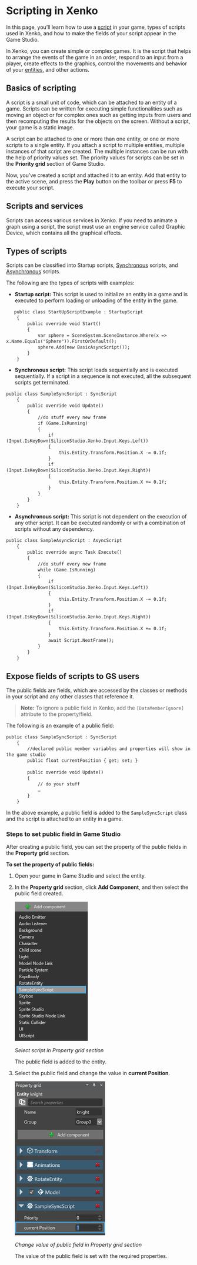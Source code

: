 # Scripting in Xenko

In this page, you’ll learn how to use a [script](xref:scripting) in your game, types of scripts used in Xenko, and how to make the fields of your script appear in the Game Studio.

In Xenko, you can create simple or complex games. It is the script that helps to arrange the events of the game in an order, respond to an input from a player, create effects to the graphics, control the movements and behavior of your [entities](xref:entity), and other actions.

## Basics of scripting

A script is a small unit of code, which can be attached to an entity of a game. Scripts can be written for executing simple functionalities such as moving an object or for complex ones such as getting inputs from users and then recomputing the results for the objects on the screen. Without a script, your game is a static image.

A script can be attached to one or more than one entity, or one or more scripts to a single entity. If you attach a script to multiple entities, multiple instances of that script are created. The multiple instances can be run with the help of priority values set. The priority values for scripts can be set in the **Priority grid** section of Game Studio.

Now, you’ve created a script and attached it to an entity. Add that entity to the active scene, and press the **Play** button on the toolbar or press **F5** to execute your script.

## Scripts and services

Scripts can access various services in Xenko. If you need to animate a graph using a script, the script must use an engine service called Graphic Device, which contains all the graphical effects.

## Types of scripts

Scripts can be classified into Startup scripts, [Synchronous](xref:synchronous) scripts, and [Asynchronous](xref:asynchronous) scripts.

The following are the types of scripts with examples:

* **Startup script:** This script is used to initialize an entity in a game and is executed to perform loading or unloading of the entity in the game.

```
   public class StartUpScriptExample : StartupScript
	{
		public override void Start()
		{
			var sphere = SceneSystem.SceneInstance.Where(x => 	x.Name.Equals("Sphere")).FirstOrDefault();
			sphere.Add(new BasicAsyncScript());
		}
	}
```

* **Synchronous script:** This script loads sequentially and is executed sequentially. If a script in a sequence is not executed, all the subsequent scripts get terminated.

```
public class SampleSyncScript : SyncScript
    {        
        public override void Update()
        {
            //do stuff every new frame
            if (Game.IsRunning)
            {
                if (Input.IsKeyDown(SiliconStudio.Xenko.Input.Keys.Left))
                {
                    this.Entity.Transform.Position.X -= 0.1f;
                }
                if (Input.IsKeyDown(SiliconStudio.Xenko.Input.Keys.Right))
                {
                    this.Entity.Transform.Position.X += 0.1f;
                }
            }
        }
	}
```

* **Asynchronous script:** This script is not dependent on the execution of any other script. It can be executed randomly or with a combination of scripts without any dependency.

```
public class SampleAsyncScript : AsyncScript
    {        
        public override async Task Execute() 
        {
            //do stuff every new frame
            while (Game.IsRunning)
            {
                if (Input.IsKeyDown(SiliconStudio.Xenko.Input.Keys.Left))
                {
                    this.Entity.Transform.Position.X -= 0.1f;
                }
                if (Input.IsKeyDown(SiliconStudio.Xenko.Input.Keys.Right))
                {
                    this.Entity.Transform.Position.X += 0.1f;
                }
				await Script.NextFrame();
            }
        }
    }
```

## Expose fields of scripts to GS users

The public fields are fields, which are accessed by the classes or methods in your script and any other classes that reference it.

>**Note:** To ignore a public field in Xenko, add the ```[DataMemberIgnore]``` attribute to the property/field.

The following is an example of a public field:

```
public class SampleSyncScript : SyncScript
	{
		//declared public member variables and properties will show in the game studio		
		public float currentPosition { get; set; }
		
		public override void Update()
		{
			// do your stuff
			…
		}
	}
```

In the above example, a public field is added to the ```SampleSyncScript``` class and the script is attached to an entity in a game.

### Steps to set public field in Game Studio

After creating a public field, you can set the property of the public fields in the **Property grid** section.

**To set the property of public fields:**

1. Open your game in Game Studio and select the entity.
2. In the **Property grid** section, click **Add Component**, and then select the public field created.

   ![Select script in Property grid section](media/scripting-in-xenko-select-public-field.png)

   _Select script in Property grid section_

   The public field is added to the entity.
3. Select the public field and change the value in **current Position**.

   ![Change value of public field in Property grid section](media/scripting-in-xenko-change-value-public-field.png)

   _Change value of public field in Property grid section_

   The value of the public field is set with the required properties.